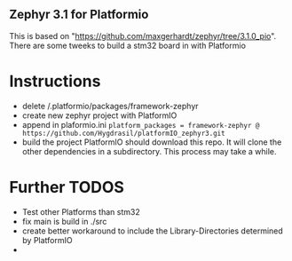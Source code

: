## Zephyr 3.1 for Platformio 

This is based on "https://github.com/maxgerhardt/zephyr/tree/3.1.0_pio".
There are some tweeks to build a stm32 board in with Platformio

# Instructions 

 - delete <UserDirectory>/.platformio/packages/framework-zephyr
 - create new zephyr project with PlatformIO
 - append in plaformio.ini ```
platform_packages =
    framework-zephyr @ https://github.com/Hygdrasil/platformIO_zephyr3.git ```
 - build the project
  PlatformIO should download this repo. 
  It will clone the other dependencies in a subdirectory. 
  This process may take a while.
# Further TODOS

- Test other Platforms than stm32
- fix main is build in ./src
- create better workaround to include the Library-Directories determined by PlatformIO
- 

